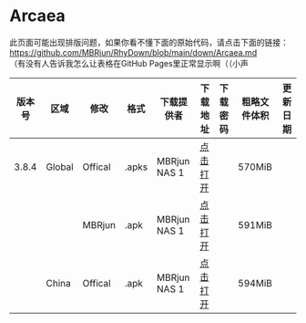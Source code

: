 # Arcaea  
此页面可能出现排版问题，如果你看不懂下面的原始代码，请点击下面的链接：  
https://github.com/MBRjun/RhyDown/blob/main/down/Arcaea.md  
（有没有人告诉我怎么让表格在GitHub Pages里正常显示啊（（小声


|  版本号   | 区域  | 修改  | 格式  | 下载提供者  | 下载地址  | 下载密码  | 粗略文件体积  | 更新日期  |  
|  ----  | ----  | ----  | ----  | ----  | ----  | ----  | ----  | ----  |  
|3.8.4|Global|Offical|.apks|MBRjun NAS 1|[点击打开](http://router.mbrjun.com:30090/#s/7Zv5DtBQ)||570MiB|  
|||MBRjun|.apk|MBRjun NAS 1|[点击打开](http://router.mbrjun.com:30090/#s/7Zv24siQ)||591MiB|  
||China|Offical|.apk|MBRjun NAS 1|[点击打开](http://router.mbrjun.com:30090/#s/7ZvvB08Q)||594MiB|  
